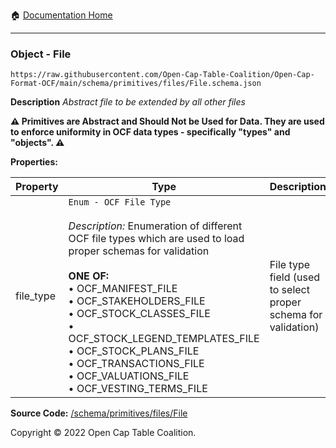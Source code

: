 :house: [Documentation Home](../../../home/xudiera/code/README.md)

---

### Object - File

`https://raw.githubusercontent.com/Open-Cap-Table-Coalition/Open-Cap-Format-OCF/main/schema/primitives/files/File.schema.json`

**Description** _Abstract file to be extended by all other files_

**:warning: Primitives are Abstract and Should Not be Used for Data. They are used to enforce uniformity in OCF data types - specifically "types" and "objects". :warning:**

**Properties:**

| Property  | Type                                                                                                                                                                                                                                                                                                                                                                                                                                                  | Description                                                   | Required   |
| --------- | ----------------------------------------------------------------------------------------------------------------------------------------------------------------------------------------------------------------------------------------------------------------------------------------------------------------------------------------------------------------------------------------------------------------------------------------------------- | ------------------------------------------------------------- | ---------- |
| file_type | `Enum - OCF File Type`</br></br>_Description:_ Enumeration of different OCF file types which are used to load proper schemas for validation</br></br>**ONE OF:** </br>&bull; OCF_MANIFEST_FILE </br>&bull; OCF_STAKEHOLDERS_FILE </br>&bull; OCF_STOCK_CLASSES_FILE </br>&bull; OCF_STOCK_LEGEND_TEMPLATES_FILE </br>&bull; OCF_STOCK_PLANS_FILE </br>&bull; OCF_TRANSACTIONS_FILE </br>&bull; OCF_VALUATIONS_FILE </br>&bull; OCF_VESTING_TERMS_FILE | File type field (used to select proper schema for validation) | `REQUIRED` |

**Source Code:** [/schema/primitives/files/File](../../../../../../../../../schema/primitives/files/File.schema.json)

Copyright © 2022 Open Cap Table Coalition.
